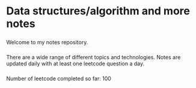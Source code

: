 # Data structures/algorithm and more notes
#####
Welcome to my notes repository. 
#####
There are a wide range of different topics and technologies. Notes are updated daily with at least one leetcode question a day.
#####
Number of leetcode completed so far: 100

